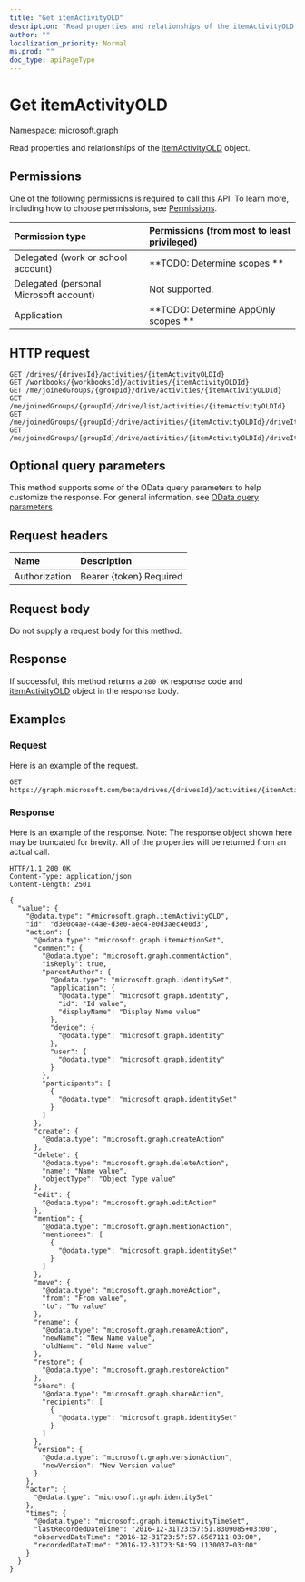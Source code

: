 ```yaml
---
title: "Get itemActivityOLD"
description: "Read properties and relationships of the itemActivityOLD object."
author: ""
localization_priority: Normal
ms.prod: ""
doc_type: apiPageType
---
```


# Get itemActivityOLD

Namespace: microsoft.graph

Read properties and relationships of the [itemActivityOLD](../resources/itemactivityold.md) object.

## Permissions
One of the following permissions is required to call this API. To learn more, including how to choose permissions, see [Permissions](/concepts/permissions-reference.md).

|Permission type|Permissions (from most to least privileged)|
|:---|:---|
|Delegated (work or school account)|**TODO: Determine scopes **|
|Delegated (personal Microsoft account)|Not supported.|
|Application|**TODO: Determine AppOnly scopes **|

## HTTP request
<!-- {
  "blockType": "ignored"
}
-->
``` http
GET /drives/{drivesId}/activities/{itemActivityOLDId}
GET /workbooks/{workbooksId}/activities/{itemActivityOLDId}
GET /me/joinedGroups/{groupId}/drive/activities/{itemActivityOLDId}
GET /me/joinedGroups/{groupId}/drive/list/activities/{itemActivityOLDId}
GET /me/joinedGroups/{groupId}/drive/activities/{itemActivityOLDId}/driveItem/activities/{itemActivityOLDId}
GET /me/joinedGroups/{groupId}/drive/activities/{itemActivityOLDId}/driveItem/listItem/activities/{itemActivityOLDId}
```

## Optional query parameters
This method supports some of the OData query parameters to help customize the response. For general information, see [OData query parameters](/graph/query-parameters).

## Request headers
|Name|Description|
|:---|:---|
|Authorization|Bearer {token}.Required|

## Request body
Do not supply a request body for this method.

## Response
If successful, this method returns a `200 OK` response code and [itemActivityOLD](../resources/itemactivityold.md) object in the response body.

## Examples

### Request
Here is an example of the request.
<!-- {
  "blockType": "request",
  "name": "get_itemactivityold"
}
-->
``` http
GET https://graph.microsoft.com/beta/drives/{drivesId}/activities/{itemActivityOLDId}
```

### Response
Here is an example of the response. Note: The response object shown here may be truncated for brevity. All of the properties will be returned from an actual call.
<!-- {
  "blockType": "response",
  "truncated": true,
  "@odata.type": "microsoft.graph.itemActivityOLD"
}
-->
``` http
HTTP/1.1 200 OK
Content-Type: application/json
Content-Length: 2501

{
  "value": {
    "@odata.type": "#microsoft.graph.itemActivityOLD",
    "id": "d3e0c4ae-c4ae-d3e0-aec4-e0d3aec4e0d3",
    "action": {
      "@odata.type": "microsoft.graph.itemActionSet",
      "comment": {
        "@odata.type": "microsoft.graph.commentAction",
        "isReply": true,
        "parentAuthor": {
          "@odata.type": "microsoft.graph.identitySet",
          "application": {
            "@odata.type": "microsoft.graph.identity",
            "id": "Id value",
            "displayName": "Display Name value"
          },
          "device": {
            "@odata.type": "microsoft.graph.identity"
          },
          "user": {
            "@odata.type": "microsoft.graph.identity"
          }
        },
        "participants": [
          {
            "@odata.type": "microsoft.graph.identitySet"
          }
        ]
      },
      "create": {
        "@odata.type": "microsoft.graph.createAction"
      },
      "delete": {
        "@odata.type": "microsoft.graph.deleteAction",
        "name": "Name value",
        "objectType": "Object Type value"
      },
      "edit": {
        "@odata.type": "microsoft.graph.editAction"
      },
      "mention": {
        "@odata.type": "microsoft.graph.mentionAction",
        "mentionees": [
          {
            "@odata.type": "microsoft.graph.identitySet"
          }
        ]
      },
      "move": {
        "@odata.type": "microsoft.graph.moveAction",
        "from": "From value",
        "to": "To value"
      },
      "rename": {
        "@odata.type": "microsoft.graph.renameAction",
        "newName": "New Name value",
        "oldName": "Old Name value"
      },
      "restore": {
        "@odata.type": "microsoft.graph.restoreAction"
      },
      "share": {
        "@odata.type": "microsoft.graph.shareAction",
        "recipients": [
          {
            "@odata.type": "microsoft.graph.identitySet"
          }
        ]
      },
      "version": {
        "@odata.type": "microsoft.graph.versionAction",
        "newVersion": "New Version value"
      }
    },
    "actor": {
      "@odata.type": "microsoft.graph.identitySet"
    },
    "times": {
      "@odata.type": "microsoft.graph.itemActivityTimeSet",
      "lastRecordedDateTime": "2016-12-31T23:57:51.8309085+03:00",
      "observedDateTime": "2016-12-31T23:57:57.6567111+03:00",
      "recordedDateTime": "2016-12-31T23:58:59.1130037+03:00"
    }
  }
}
```


